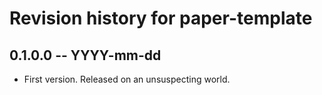 # Revision history for paper-template

## 0.1.0.0 -- YYYY-mm-dd

* First version. Released on an unsuspecting world.

